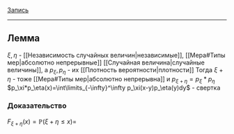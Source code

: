
[Запись](https://youtu.be/1GM-m-OLXGc?si=JMYK_R_SSWjqywGj)

----

## Лемма
$\xi, \eta$ - [[Независимость случайных величин|независимые]], [[Мера#Типы мер|абсолютно непрерывные]] [[Случайная величина|случайные величины]], а $p_\xi,p_\eta$ - их [[Плотность вероятности|плотности]]
Тогда $\xi+\eta$ - тоже [[Мера#Типы мер|абсолютно непрерывна]] и
$p_{\xi+\eta}=p_\xi*p_\eta$
$p_\xi*p_\eta(x)=\int\limits_{-\infty}^\infty p_\xi(x-y)p_\eta(y)dy$ - свертка
### Доказательство
$F_{\xi+\eta}(x) = \mathbb{P}(\xi+\eta\leq x) =$



